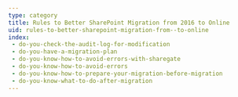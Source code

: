 ```yaml
---
type: category
title: Rules to Better SharePoint Migration from 2016 to Online
uid: rules-to-better-sharepoint-migration-from--to-online
index:
 - do-you-check-the-audit-log-for-modification
 - do-you-have-a-migration-plan
 - do-you-know-how-to-avoid-errors-with-sharegate
 - do-you-know-how-to-avoid-errors
 - do-you-know-how-to-prepare-your-migration-before-migration
 - do-you-know-what-to-do-after-migration
---
```




